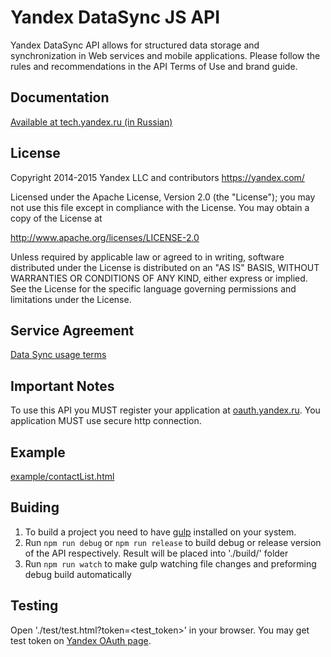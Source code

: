 Yandex DataSync JS API 
===================================


Yandex DataSync API allows for structured data storage and synchronization in Web services and mobile applications.
Please follow the rules and recommendations in the API Terms of Use and brand guide.


Documentation
-------------

<a href="https://tech.yandex.ru/datasync/jsapi/">Available at tech.yandex.ru (in Russian)</a>

License
-------

Copyright 2014-2015 Yandex LLC and contributors <https://yandex.com/>

Licensed under the Apache License, Version 2.0 (the "License");
you may not use this file except in compliance with the License.
You may obtain a copy of the License at

<http://www.apache.org/licenses/LICENSE-2.0>

Unless required by applicable law or agreed to in writing, software
distributed under the License is distributed on an "AS IS" BASIS,
WITHOUT WARRANTIES OR CONDITIONS OF ANY KIND, either express or implied.
See the License for the specific language governing permissions and
limitations under the License.

Service Agreement
-----------------

<a href="http://legal.yandex.ru/sync_api/">Data Sync usage terms</a>


Important Notes
---------------

To use this API you MUST register your application at <a href="https://oauth.yandex.ru/">oauth.yandex.ru</a>.
You application MUST use secure http connection.

Example
-------
    
<a href="https://yandex.github.io/datasync-js/example/contactList.html">example/contactList.html</a>

Buiding
-------

  1. To build a project you need to have <a href="http://gulpjs.com/">gulp</a> installed on your system.
  2. Run `npm run debug` or `npm run release` to build debug or release version of the API respectively. Result will be placed into './build/' folder
  3. Run `npm run watch` to make gulp watching file changes and preforming debug build automatically

Testing
-------

  Open './test/test.html?token=<test_token>' in your browser. You may get test token on <a href="https://oauth.yandex.ru/">Yandex OAuth page</a>.
